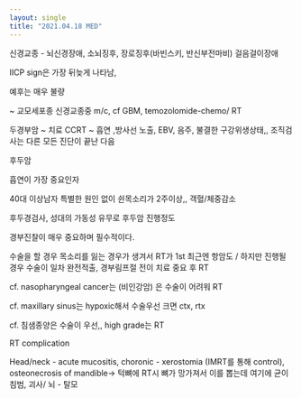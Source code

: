 ```yaml
---
layout: single
title: "2021.04.18 MED"
---
```


신경교종 - 뇌신경장애, 소뇌징후, 장로징후(바빈스키, 반신부전마비) 걸음걸이장애

IICP sign은 가장 뒤늦게 나타남, 

예후는 매우 불량



~ 교모세포종 신경교종중 m/c, cf GBM, temozolomide-chemo/ RT

두경부암 ~ 치료 CCRT ~ 흡연 ,방사선 노출, EBV, 음주, 불결한 구강위생상태,, 조직검사는 다른 모든 진단이 끝난 다음


후두암

흡연이 가장 중요인자

40대 이상남자 특별한 원인 없이 쉰목소리가 2주이상,, 객혈/체중감소

후두경검사, 성대의 가동성 유무로 후두암 진행정도

경부진찰이 매우 중요하며 필수적이다. 


수술을 할 경우 목소리를 잃는 경우가 생겨서 RT가 1st 최근엔 항암도 / 하지만 진행될경우 수술이 일차 완전적출, 경부림프절 전이 치료 중요 후 RT

cf. nasopharyngeal cancer는 (비인강암) 은 수술이 어려워 RT

cf. maxillary sinus는 hypoxic해서 수술우선 크면 ctx, rtx

cf. 침샘종양은 수술이 우선,, high grade는 RT

 RT complication

Head/neck  - acute mucositis, choronic - xerostomia (IMRT를 통해 control), osteonecrosis of mandible-> 턱뼈에 RT시 뼈가 망가져서 이를 뽑는데 여기에 균이 침범, 괴사/ 뇌 - 탈모 
